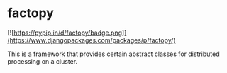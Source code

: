factopy
=======

[![https://pypip.in/d/factopy/badge.png]](https://www.djangopackages.com/packages/p/factopy/)

This is a framework that provides certain abstract classes for distributed processing on a cluster.
